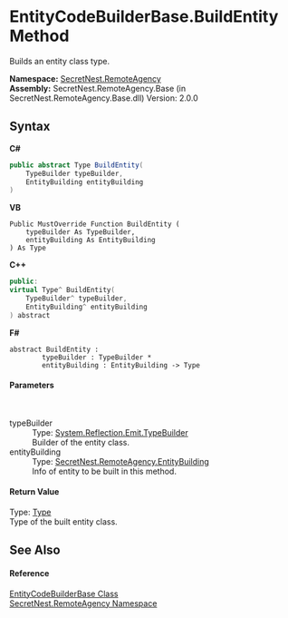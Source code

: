 # EntityCodeBuilderBase.BuildEntity Method 
 

Builds an entity class type.

**Namespace:**&nbsp;<a href="N_SecretNest_RemoteAgency">SecretNest.RemoteAgency</a><br />**Assembly:**&nbsp;SecretNest.RemoteAgency.Base (in SecretNest.RemoteAgency.Base.dll) Version: 2.0.0

## Syntax

**C#**<br />
``` C#
public abstract Type BuildEntity(
	TypeBuilder typeBuilder,
	EntityBuilding entityBuilding
)
```

**VB**<br />
``` VB
Public MustOverride Function BuildEntity ( 
	typeBuilder As TypeBuilder,
	entityBuilding As EntityBuilding
) As Type
```

**C++**<br />
``` C++
public:
virtual Type^ BuildEntity(
	TypeBuilder^ typeBuilder, 
	EntityBuilding^ entityBuilding
) abstract
```

**F#**<br />
``` F#
abstract BuildEntity : 
        typeBuilder : TypeBuilder * 
        entityBuilding : EntityBuilding -> Type 

```


#### Parameters
&nbsp;<dl><dt>typeBuilder</dt><dd>Type: <a href="https://docs.microsoft.com/dotnet/api/system.reflection.emit.typebuilder" target="_blank">System.Reflection.Emit.TypeBuilder</a><br />Builder of the entity class.</dd><dt>entityBuilding</dt><dd>Type: <a href="T_SecretNest_RemoteAgency_EntityBuilding">SecretNest.RemoteAgency.EntityBuilding</a><br />Info of entity to be built in this method.</dd></dl>

#### Return Value
Type: <a href="https://docs.microsoft.com/dotnet/api/system.type" target="_blank">Type</a><br />Type of the built entity class.

## See Also


#### Reference
<a href="T_SecretNest_RemoteAgency_EntityCodeBuilderBase">EntityCodeBuilderBase Class</a><br /><a href="N_SecretNest_RemoteAgency">SecretNest.RemoteAgency Namespace</a><br />